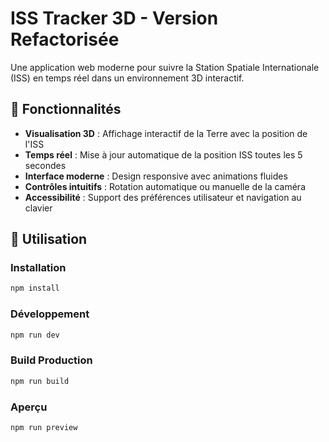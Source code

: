 # ISS Tracker 3D - Version Refactorisée

Une application web moderne pour suivre la Station Spatiale Internationale (ISS) en temps réel dans un environnement 3D interactif.

## 🚀 Fonctionnalités

- **Visualisation 3D** : Affichage interactif de la Terre avec la position de l'ISS
- **Temps réel** : Mise à jour automatique de la position ISS toutes les 5 secondes
- **Interface moderne** : Design responsive avec animations fluides
- **Contrôles intuitifs** : Rotation automatique ou manuelle de la caméra
- **Accessibilité** : Support des préférences utilisateur et navigation au clavier


## 🚀 Utilisation

### Installation

```bash
npm install
```

### Développement

```bash
npm run dev
```

### Build Production

```bash
npm run build
```

### Aperçu

```bash
npm run preview
```